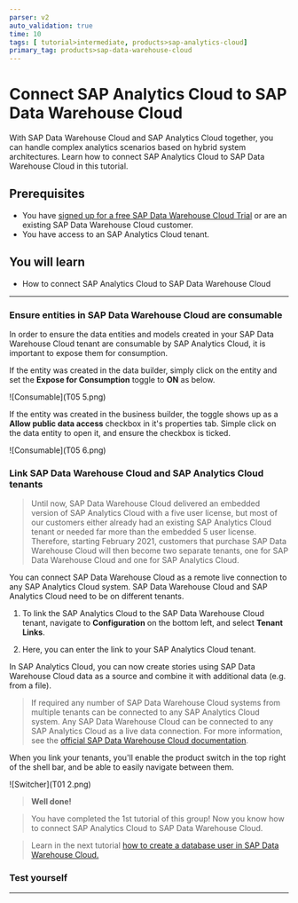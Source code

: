 ```yaml
---
parser: v2
auto_validation: true
time: 10
tags: [ tutorial>intermediate, products>sap-analytics-cloud]
primary_tag: products>sap-data-warehouse-cloud
---
```


# Connect SAP Analytics Cloud to SAP Data Warehouse Cloud
<!-- description --> With SAP Data Warehouse Cloud and SAP Analytics Cloud together, you can handle complex analytics scenarios based on hybrid system architectures. Learn how to connect SAP Analytics Cloud to SAP Data Warehouse Cloud in this tutorial.

## Prerequisites
 - You have [signed up for a free SAP Data Warehouse Cloud Trial](data-warehouse-cloud-1-begin-trial) or are an existing SAP Data Warehouse Cloud customer.
 - You have access to an SAP Analytics Cloud tenant.

## You will learn
  - How to connect SAP Analytics Cloud to SAP Data Warehouse Cloud

---

### Ensure entities in SAP Data Warehouse Cloud are consumable


In order to ensure the data entities and models created in your SAP Data Warehouse Cloud tenant are consumable by SAP Analytics Cloud, it is important to expose them for consumption.

If the entity was created in the data builder, simply click on the entity and set the **Expose for Consumption** toggle to **ON** as below.

  ![Consumable](T05 5.png)

If the entity was created in the business builder, the toggle shows up as a **Allow public data access** checkbox in it's properties tab. Simple click on the data entity to open it, and ensure the checkbox is ticked.

  ![Consumable](T05 6.png)


### Link SAP Data Warehouse Cloud and SAP Analytics Cloud tenants


>Until now, SAP Data Warehouse Cloud delivered an embedded version of SAP Analytics Cloud with a five user license, but most of our customers either already had an existing SAP Analytics Cloud tenant or needed far more than the embedded 5 user license. Therefore, starting February 2021, customers that purchase SAP Data Warehouse Cloud will then become two separate tenants, one for SAP Data Warehouse Cloud and one for SAP Analytics Cloud.

You can connect SAP Data Warehouse Cloud as a remote live connection to any SAP Analytics Cloud system. SAP Data Warehouse Cloud and SAP Analytics Cloud need to be on different tenants.

1.	To link the SAP Analytics Cloud to the SAP Data Warehouse Cloud tenant, navigate to **Configuration** on the bottom left, and select **Tenant Links**.

2.	Here, you can enter the link to your SAP Analytics Cloud tenant.

In SAP Analytics Cloud, you can now create stories using SAP Data Warehouse Cloud data as a source and combine it with additional data (e.g. from a file).

>If required any number of SAP Data Warehouse Cloud systems from multiple tenants can be connected to any SAP Analytics Cloud system. Any SAP Data Warehouse Cloud can be connected to any SAP Analytics Cloud as a live data connection. For more information, see the [official SAP Data Warehouse Cloud documentation](https://help.sap.com/viewer/00f68c2e08b941f081002fd3691d86a7/release/en-US/ad4281e2875949f0b4d45d1072ff4c38.html).

When you link your tenants, you'll enable the product switch in the top right of the shell bar, and be able to easily navigate between them.

  ![Switcher](T01 2.png)

>**Well done!**

> You have completed the 1st tutorial of this group! Now you know how to connect SAP Analytics Cloud to SAP Data Warehouse Cloud.

> Learn in the next tutorial [how to create a database user in SAP Data Warehouse Cloud.](data-warehouse-cloud-intro8-create-databaseuser)




### Test yourself




---
